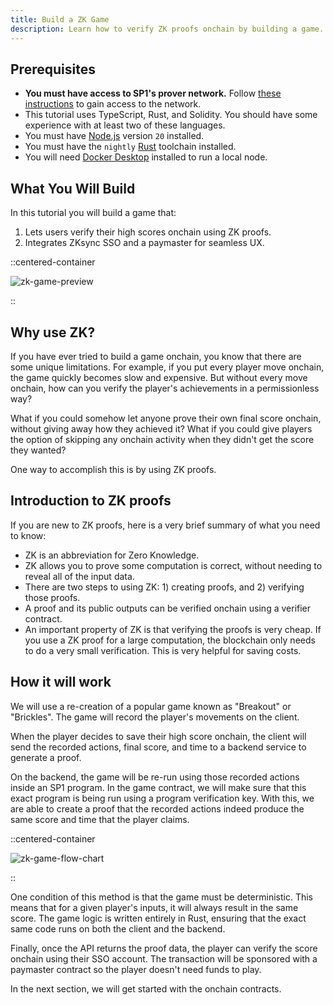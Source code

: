```yaml
---
title: Build a ZK Game
description: Learn how to verify ZK proofs onchain by building a game.
---
```


## Prerequisites

- **You must have access to SP1's prover network.**
  Follow [these instructions](https://docs.succinct.xyz/docs/sp1/generating-proofs/prover-network/key-setup) to gain access to the network.
- This tutorial uses TypeScript, Rust, and Solidity. You should have some experience with at least two of these languages.
- You must have [Node.js](https://nodejs.org/en/download) version `20` installed.
- You must have the `nightly` [Rust](https://www.rust-lang.org/tools/install) toolchain installed.
- You will need [Docker Desktop](https://www.docker.com/get-started/) installed to run a local node.

## What You Will Build

In this tutorial you will build a game that:

1. Lets users verify their high scores onchain using ZK proofs.
1. Integrates ZKsync SSO and a paymaster for seamless UX.

::centered-container

![zk-game-preview](/images/zk-game/zk-game.png)

::

## Why use ZK?

If you have ever tried to build a game onchain,
you know that there are some unique limitations.
For example, if you put every player move onchain, the game quickly becomes slow and expensive.
But without every move onchain, how can you verify the player's achievements in a permissionless way?

What if you could somehow let anyone prove their own final score onchain, without giving away how they achieved it?
What if you could give players the option of skipping any onchain activity when they didn't get the score they wanted?

One way to accomplish this is by using ZK proofs.

## Introduction to ZK proofs

If you are new to ZK proofs, here is a very brief summary of what you need to know:

- ZK is an abbreviation for Zero Knowledge.
- ZK allows you to prove some computation is correct, without needing to reveal all of the input data.
- There are two steps to using ZK: 1) creating proofs, and 2) verifying those proofs.
- A proof and its public outputs can be verified onchain using a verifier contract.
- An important property of ZK is that verifying the proofs is very cheap.
  If you use a ZK proof for a large computation, the blockchain only needs to do a very small verification. This is very helpful for saving costs.

## How it will work

We will use a re-creation of a popular game known as "Breakout" or "Brickles".
The game will record the player's movements on the client.

When the player decides to save their high score onchain,
the client will send the recorded actions, final score, and time to a backend service to generate a proof.

On the backend, the game will be re-run using those recorded actions inside an SP1 program.
In the game contract, we will make sure that this exact program is being run using a program verification key.
With this, we are able to create a proof that the recorded actions indeed produce the same score and time that the player claims.

::centered-container

![zk-game-flow-chart](/images/zk-game/zk-game-flow-chart.png)

::

One condition of this method is that the game must be deterministic.
This means that for a given player's inputs, it will always result in the same score.
The game logic is written entirely in Rust, ensuring that the exact same code runs on both the client and the backend.

Finally, once the API returns the proof data, the player can verify the score onchain using their SSO account.
The transaction will be sponsored with a paymaster contract so the player doesn't need funds to play.

In the next section, we will get started with the onchain contracts.
